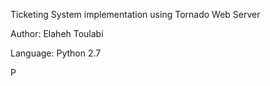 Ticketing System implementation using Tornado Web Server

Author: Elaheh Toulabi 

Language: Python 2.7

P
